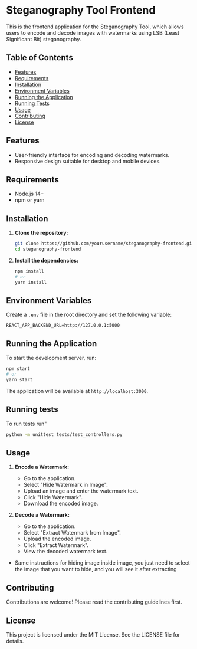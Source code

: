 
# Steganography Tool Frontend

This is the frontend application for the Steganography Tool, which allows users to encode and decode images with watermarks using LSB (Least Significant Bit) steganography.

## Table of Contents

- [Features](#features)
- [Requirements](#requirements)
- [Installation](#installation)
- [Environment Variables](#environment-variables)
- [Running the Application](#running-the-application)
- [Running Tests](#running-tests)
- [Usage](#usage)
- [Contributing](#contributing)
- [License](#license)

## Features

- User-friendly interface for encoding and decoding watermarks.
- Responsive design suitable for desktop and mobile devices.

## Requirements

- Node.js 14+
- npm or yarn

## Installation

1. **Clone the repository:**

    ```bash
    git clone https://github.com/yourusername/steganography-frontend.git
    cd steganography-frontend
    ```

2. **Install the dependencies:**

    ```bash
    npm install
    # or
    yarn install
    ```

## Environment Variables

Create a `.env` file in the root directory and set the following variable:

```
REACT_APP_BACKEND_URL=http://127.0.0.1:5000
```

## Running the Application

To start the development server, run:

```bash
npm start
# or
yarn start
```

The application will be available at `http://localhost:3000`.

## Running tests
To run tests run"
```bash
python -m unittest tests/test_controllers.py
```

## Usage

1. **Encode a Watermark:**

    - Go to the application.
    - Select "Hide Watermark in Image".
    - Upload an image and enter the watermark text.
    - Click "Hide Watermark".
    - Download the encoded image.

2. **Decode a Watermark:**

    - Go to the application.
    - Select "Extract Watermark from Image".
    - Upload the encoded image.
    - Click "Extract Watermark".
    - View the decoded watermark text.

- Same instructions for hiding image inside image, you just need to select the image that you want to hide, and you will see it after extracting
## Contributing

Contributions are welcome! Please read the contributing guidelines first.

## License

This project is licensed under the MIT License. See the LICENSE file for details.
